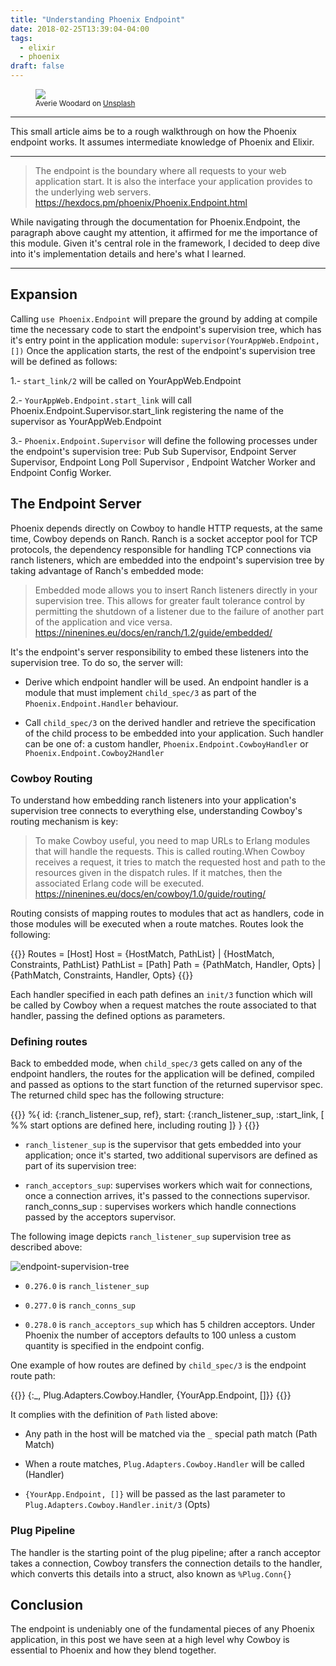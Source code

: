 ```yaml
---
title: "Understanding Phoenix Endpoint"
date: 2018-02-25T13:39:04-04:00
tags:
  - elixir
  - phoenix
draft: false
---
```


<figure>
    <img src="https://images.unsplash.com/photo-1468817739446-479f000a4c0f?ixlib=rb-0.3.5&ixid=eyJhcHBfaWQiOjEyMDd9&s=387ab2168054e1305a7513cd78929556&auto=format&fit=crop&w=2738&q=80" />
    <figcaption>
        <small>Averie Woodard on <a href="https://unsplash.com/search/photos/stargaze?utm_source=unsplash&utm_medium=referral&utm_content=creditCopyText">Unsplash</a></small>
    </figcaption>
</figure>

---

This small article aims be to a rough walkthrough on how the Phoenix endpoint works. It assumes intermediate knowledge of Phoenix and Elixir.

---

> The endpoint is the boundary where all requests to your web application start. It is also the interface your application provides to the underlying web servers.
> https://hexdocs.pm/phoenix/Phoenix.Endpoint.html

While navigating through the documentation for Phoenix.Endpoint, the paragraph above caught my attention, it affirmed for me the importance of this module. Given it's central role in the framework, I decided to deep dive into it's implementation details and here's what I learned.


---

## Expansion

Calling `use Phoenix.Endpoint` will prepare the ground by adding at compile time the necessary code to start the endpoint's supervision tree, which has it's entry point in the application module: `supervisor(YourAppWeb.Endpoint, [])`
Once the application starts, the rest of the endpoint's supervision tree will be defined as follows:

1.- `start_link/2` will be called on YourAppWeb.Endpoint

2.- `YourAppWeb.Endpoint.start_link` will call Phoenix.Endpoint.Supervisor.start_link registering the name of the supervisor as YourAppWeb.Endpoint

3.- `Phoenix.Endpoint.Supervisor` will define the following processes under the endpoint's supervision tree: Pub Sub Supervisor, Endpoint Server Supervisor, Endpoint Long Poll Supervisor , Endpoint Watcher Worker and Endpoint Config Worker.

## The Endpoint Server

Phoenix depends directly on Cowboy to handle HTTP requests, at the same time, Cowboy depends on Ranch. Ranch is a socket acceptor pool for TCP protocols, the dependency responsible for handling TCP connections via ranch listeners, which are embedded into the endpoint's supervision tree by taking advantage of Ranch's embedded mode:

> Embedded mode allows you to insert Ranch listeners directly in your supervision tree. This allows for greater fault tolerance control by permitting the shutdown of a listener due to the failure of another part of the application and vice versa.
> https://ninenines.eu/docs/en/ranch/1.2/guide/embedded/

It's the endpoint's server responsibility to embed these listeners into the supervision tree. To do so, the server will:

- Derive which endpoint handler will be used. An endpoint handler is a module that must implement `child_spec/3` as part of the `Phoenix.Endpoint.Handler` behaviour.

- Call `child_spec/3` on the derived handler and retrieve the specification of the child process to be embedded into your application. Such handler can be one of: a custom handler, `Phoenix.Endpoint.CowboyHandler` or `Phoenix.Endpoint.Cowboy2Handler`

### Cowboy Routing

To understand how embedding ranch listeners into your application's supervision tree connects to everything else, understanding Cowboy's routing mechanism is key:

>To make Cowboy useful, you need to map URLs to Erlang modules that will handle the requests. This is called routing.When Cowboy receives a request, it tries to match the requested host and path to the resources given in the dispatch rules. If it matches, then the associated Erlang code will be executed.
>https://ninenines.eu/docs/en/cowboy/1.0/guide/routing/

Routing consists of mapping routes to modules that act as handlers, code in those modules will be executed when a route matches. Routes look the following:

{{<highlight erlang>}}
Routes = [Host]
Host = {HostMatch, PathList} | {HostMatch, Constraints, PathList}
PathList = [Path]
Path = {PathMatch, Handler, Opts} | {PathMatch, Constraints, Handler, Opts}
{{</highlight>}}

Each handler specified in each path defines an `init/3` function which will be called by Cowboy when a request matches the route associated to that handler, passing the defined options as parameters.

### Defining routes

Back to embedded mode, when `child_spec/3` gets called on any of the endpoint handlers, the routes for the application will be defined, compiled and passed as options to the start function of the returned supervisor spec.
The returned child spec has the following structure:

{{<highlight erlang>}}
%{
    id: {:ranch_listener_sup, ref},
    start: {:ranch_listener_sup, :start_link, [
      %% start options are defined here, including routing
    ]}
}
{{</highlight>}}

- `ranch_listener_sup` is the supervisor that gets embedded into your application; once it's started, two additional supervisors are defined as part of its supervision tree:

- `ranch_acceptors_sup`: supervises workers which wait for connections, once a connection arrives, it's passed to the connections supervisor.
ranch_conns_sup : supervises workers which handle connections passed by the acceptors supervisor.

The following image depicts `ranch_listener_sup` supervision tree as described above:

![endpoint-supervision-tree](../../img/endpoint-server-tree.png)
    
    
- `0.276.0` is `ranch_listener_sup`

- `0.277.0` is `ranch_conns_sup`

- `0.278.0` is `ranch_acceptors_sup`  which has 5 children acceptors. Under Phoenix the number of acceptors defaults to 100 unless a custom quantity is specified in the endpoint config.

One example of how routes are defined by `child_spec/3` is the endpoint route path:

{{<highlight erlang>}}
{:_, Plug.Adapters.Cowboy.Handler, {YourApp.Endpoint, []}}
{{</highlight>}}

It complies with the definition of `Path` listed above:

- Any path in the host will be matched via the `_` special path match (Path Match)

- When a route matches, `Plug.Adapters.Cowboy.Handler` will be called (Handler)

- `{YourApp.Endpoint, []}` will be passed as the last parameter to `Plug.Adapters.Cowboy.Handler.init/3` (Opts)

### Plug Pipeline

The handler is the starting point of the plug pipeline; after a ranch acceptor takes a connection, Cowboy transfers the connection details to the handler, which converts this details into a struct, also known as `%Plug.Conn{}`

## Conclusion

The endpoint is undeniably one of the fundamental pieces of any Phoenix application, in this post we have seen at a high level why Cowboy is essential to Phoenix and how they blend together.
